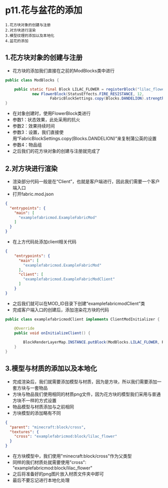 # p11.花与盆花的添加

    1.花方块对象的创建与注册
    2.对方块进行渲染
    3.模型纹理的添加以及本地化
    4.盆花的添加

## 1.花方块对象的创建与注册
- 花方块的添加我们直接在之前的ModBlocks类中进行
```java
public class ModBlocks {

    public static final Block LILAC_FLOWER = registerBlock("lilac_flower",
            new FlowerBlock(StatusEffects.FIRE_RESISTANCE, 12,
                    FabricBlockSettings.copy(Blocks.DANDELION).strength(4.0F).nonOpaque()), ModItemGroup.LOSTsMOD);
}
```
- 在对象创建时，使用FlowerBlock类进行
- 参数1：状态效果，此处采用的抗火
- 参数2：效果持续时间
- 参数3：设置，我们直接使用“FabricBlockSettings.copy(Blocks.DANDELION)”来复制蒲公英的设置
- 参数4：物品组
- 之后我们的花方块对象的创建与注册就完成了


## 2.对方块进行渲染
- 渲染部分代码一般是在“Client”，也就是客户端进行，因此我们需要一个客户端入口
- 打开fabric.mod.json
```json
{
  "entrypoints": {
    "main": [
      "examplefabricmod.ExampleFabricMod"
    ]
  }
}
```
- 在上方代码处添加client相关代码
```json
{
    "entrypoints": {
      "main": [
        "examplefabricmod.ExampleFabricMod"
      ],
      "client": [
        "examplefabricmod.ExampleFabricModClient"
      ]
    }
}
```
- 之后我们就可以在MOD_ID目录下创建“examplefabricmodClient”类
- 完成客户端入口的创建后，添加渲染花方块的代码
```java
public class examplefabricmodClient implements ClientModInitializer {

    @Override
    public void onInitializeClient() {
        
        BlockRenderLayerMap.INSTANCE.putBlock(ModBlocks.LILAC_FLOWER, RenderLayer.getCutout());
    }
}
```


## 3.模型与材质的添加以及本地化
- 完成渲染后，我们就需要添加模型与材质，因为是方块，所以我们需要添加一套方块与一套物品
- 方块与物品我们使用相同的材质png文件，因为花方块的模型我们采用与普通方块不一样的方式设置
- 物品模型与材质添加与之前相同
- 方块模型的添加略有不同
```json
{
  "parent": "minecraft:block/cross",
  "textures": {
    "cross": "examplefabricmod:block/lilac_flower"
  }
}
```

- 在方块模型中，我们使用"minecraft:block/cross"作为父类型
- 同样的我们材质处就需要使用"cross": "examplefabricmod:block/lilac_flower"
- 之后将准备好的png图片放入材质文件夹中即可
- 最后不要忘记进行本地化处理

